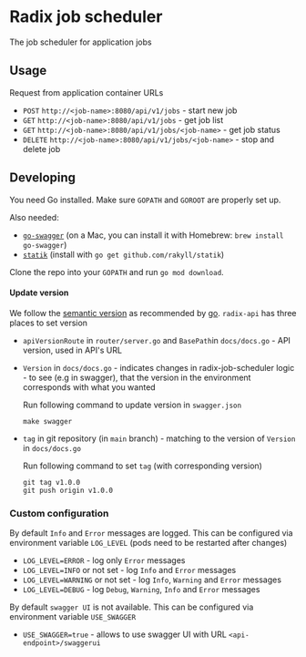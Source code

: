 # Radix job scheduler
The job scheduler for application jobs

## Usage
Request from application container URLs
* `POST` `http://<job-name>:8080/api/v1/jobs` - start new job 
* `GET` `http://<job-name>:8080/api/v1/jobs` - get job list
* `GET` `http://<job-name>:8080/api/v1/jobs/<job-name>` - get job status 
* `DELETE` `http://<job-name>:8080/api/v1/jobs/<job-name>` - stop and delete job 

## Developing

You need Go installed. Make sure `GOPATH` and `GOROOT` are properly set up.

Also needed:

- [`go-swagger`](https://github.com/go-swagger/go-swagger) (on a Mac, you can install it with Homebrew: `brew install go-swagger`)
- [`statik`](https://github.com/rakyll/statik) (install with `go get github.com/rakyll/statik`)

Clone the repo into your `GOPATH` and run `go mod download`.

#### Update version
We follow the [semantic version](https://semver.org/) as recommended by [go](https://blog.golang.org/publishing-go-modules).
`radix-api` has three places to set version
* `apiVersionRoute` in `router/server.go` and `BasePath`in `docs/docs.go` - API version, used in API's URL
* `Version` in `docs/docs.go` - indicates changes in radix-job-scheduler logic - to see (e.g in swagger), that the version in the environment corresponds with what you wanted

  Run following command to update version in `swagger.json`
    ```
    make swagger
    ``` 

* `tag` in git repository (in `main` branch) - matching to the version of `Version` in `docs/docs.go`

  Run following command to set `tag` (with corresponding version)
    ```
    git tag v1.0.0
    git push origin v1.0.0
    ```

### Custom configuration

By default `Info` and `Error` messages are logged. This can be configured via environment variable `LOG_LEVEL` (pods need to be restarted after changes)
* `LOG_LEVEL=ERROR` - log only `Error` messages
* `LOG_LEVEL=INFO` or not set - log `Info` and `Error` messages
* `LOG_LEVEL=WARNING` or not set - log `Info`, `Warning` and `Error` messages
* `LOG_LEVEL=DEBUG` - log `Debug`, `Warning`, `Info` and `Error` messages

By default `swagger UI` is not available. This can be configured via environment variable `USE_SWAGGER`
* `USE_SWAGGER=true` - allows to use swagger UI with URL `<api-endpoint>/swaggerui`


